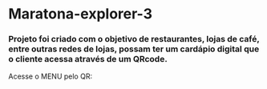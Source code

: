 # Maratona-explorer-3
### Projeto foi criado com o objetivo de restaurantes, lojas de café, entre outras redes de lojas, possam ter um cardápio digital que o cliente acessa através de um QRcode.

Acesse o MENU pelo QR:
